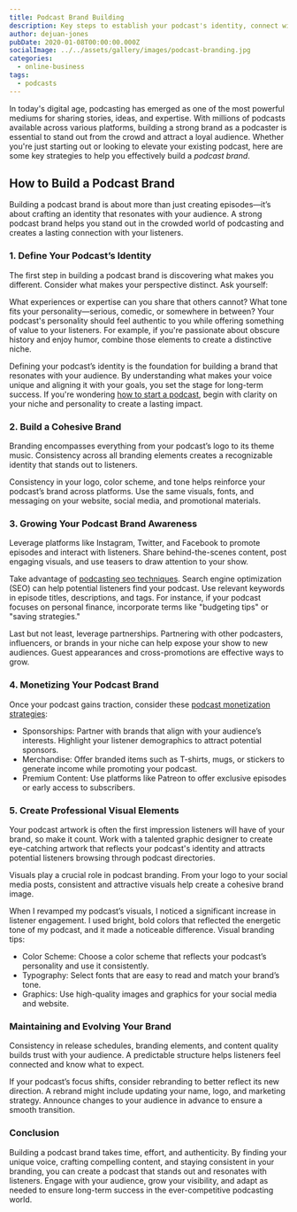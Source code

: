 ```yaml
---
title: Podcast Brand Building
description: Key steps to establish your podcast's identity, connect with your audience, and stand out in the competitive podcasting landscape.
author: dejuan-jones
pubDate: 2020-01-08T00:00:00.000Z
socialImage: ../../assets/gallery/images/podcast-branding.jpg
categories:
  - online-business
tags:
  - podcasts
---
```


In today's digital age, podcasting has emerged as one of the most powerful mediums for sharing stories, ideas, and expertise. With millions of podcasts available across various platforms, building a strong brand as a podcaster is essential to stand out from the crowd and attract a loyal audience. Whether you're just starting out or looking to elevate your existing podcast, here are some key strategies to help you effectively build a *podcast brand*.

## How to Build a Podcast Brand

Building a podcast brand is about more than just creating episodes—it’s about crafting an identity that resonates with your audience. A strong podcast brand helps you stand out in the crowded world of podcasting and creates a lasting connection with your listeners.

### 1. Define Your Podcast’s Identity

The first step in building a podcast brand is discovering what makes you different. Consider what makes your perspective distinct. Ask yourself:

What experiences or expertise can you share that others cannot?
What tone fits your personality—serious, comedic, or somewhere in between?
Your podcast's personality should feel authentic to you while offering something of value to your listeners. For example, if you're passionate about obscure history and enjoy humor, combine those elements to create a distinctive niche.

Defining your podcast’s identity is the foundation for building a brand that resonates with your audience. By understanding what makes your voice unique and aligning it with your goals, you set the stage for long-term success. If you're wondering [how to start a podcast](how-to-start-a-podcast), begin with clarity on your niche and personality to create a lasting impact.

### 2. Build a Cohesive Brand

Branding encompasses everything from your podcast’s logo to its theme music. Consistency across all branding elements creates a recognizable identity that stands out to listeners.

Consistency in your logo, color scheme, and tone helps reinforce your podcast’s brand across platforms. Use the same visuals, fonts, and messaging on your website, social media, and promotional materials.

### 3. Growing Your Podcast Brand Awareness

Leverage platforms like Instagram, Twitter, and Facebook to promote episodes and interact with listeners. Share behind-the-scenes content, post engaging visuals, and use teasers to draw attention to your show.

Take advantage of [podcasting seo techniques](podcasting-seo-strategies). Search engine optimization (SEO) can help potential listeners find your podcast. Use relevant keywords in episode titles, descriptions, and tags. For instance, if your podcast focuses on personal finance, incorporate terms like "budgeting tips" or "saving strategies."

Last but not least, leverage partnerships. Partnering with other podcasters, influencers, or brands in your niche can help expose your show to new audiences. Guest appearances and cross-promotions are effective ways to grow.

### 4. Monetizing Your Podcast Brand

Once your podcast gains traction, consider these [podcast monetization strategies](how-do-podcasts-make-money):

* Sponsorships: Partner with brands that align with your audience’s interests. Highlight your listener demographics to attract potential sponsors.
* Merchandise: Offer branded items such as T-shirts, mugs, or stickers to generate income while promoting your podcast.
* Premium Content: Use platforms like Patreon to offer exclusive episodes or early access to subscribers.

### 5. Create Professional Visual Elements

Your podcast artwork is often the first impression listeners will have of your brand, so make it count. Work with a talented graphic designer to create eye-catching artwork that reflects your podcast's identity and attracts potential listeners browsing through podcast directories.

Visuals play a crucial role in podcast branding. From your logo to your social media posts, consistent and attractive visuals help create a cohesive brand image.

When I revamped my podcast’s visuals, I noticed a significant increase in listener engagement. I used bright, bold colors that reflected the energetic tone of my podcast, and it made a noticeable difference. Visual branding tips:

* Color Scheme: Choose a color scheme that reflects your podcast’s personality and use it consistently.
* Typography: Select fonts that are easy to read and match your brand’s tone.
* Graphics: Use high-quality images and graphics for your social media and website.

### Maintaining and Evolving Your Brand

Consistency in release schedules, branding elements, and content quality builds trust with your audience. A predictable structure helps listeners feel connected and know what to expect.

If your podcast’s focus shifts, consider rebranding to better reflect its new direction. A rebrand might include updating your name, logo, and marketing strategy. Announce changes to your audience in advance to ensure a smooth transition.

### Conclusion

Building a podcast brand takes time, effort, and authenticity. By finding your unique voice, crafting compelling content, and staying consistent in your branding, you can create a podcast that stands out and resonates with listeners. Engage with your audience, grow your visibility, and adapt as needed to ensure long-term success in the ever-competitive podcasting world.
